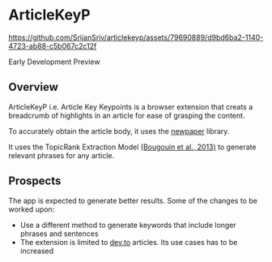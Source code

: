 # ArticleKeyP



https://github.com/SrijanSriv/articlekeyp/assets/79690889/d9bd6ba2-1140-4723-ab88-c5b067c2c12f

Early Development Preview


## Overview

ArticleKeyP i.e. Article Key Keypoints is a browser extension that creats a breadcrumb of highlights in an article for ease of grasping the content.

To accurately obtain the article body, it uses the [newpaper](https://github.com/codelucas/newspaper) library.

It uses the TopicRank Extraction Model [(Bougouin et al., 2013)](https://aclanthology.org/I13-1062.pdf) to generate relevant phrases for any article.

## Prospects

The app is expected to generate better results. Some of the changes to be worked upon:

- Use a different method to generate keywords that include longer phrases and sentences
- The extension is limited to [dev.to](https://dev.to) articles. Its use cases has to be increased
